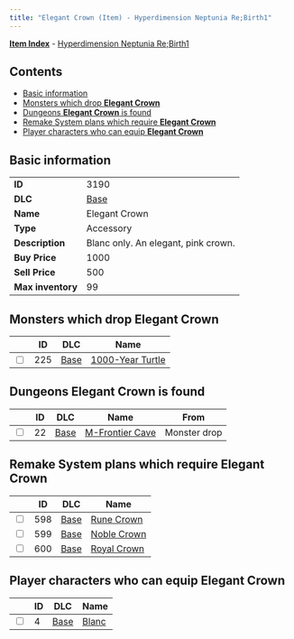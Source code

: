 ```yaml
---
title: "Elegant Crown (Item) - Hyperdimension Neptunia Re;Birth1"
---
```


[**Item Index**](/neptunia/rb1/item/index.html) - [Hyperdimension Neptunia Re;Birth1](/neptunia/rb1)

## Contents

- [Basic information](#basic-information)
- [Monsters which drop **Elegant Crown**](#monsters-which-drop-elegant-crown)
- [Dungeons **Elegant Crown** is found](#dungeons-elegant-crown-is-found)
- [Remake System plans which require **Elegant Crown**](#remake-system-plans-which-require-elegant-crown)
- [Player characters who can equip **Elegant Crown**](#player-characters-who-can-equip-elegant-crown)

## Basic information

|   |   |
| -- | -- |
| **ID** | 3190 |
| **DLC** | [Base](/neptunia/rb1/dlc/1-base.html) |
| **Name** | Elegant Crown |
| **Type** | Accessory |
| **Description** | Blanc only. An elegant, pink crown. |
| **Buy Price** | 1000 |
| **Sell Price** | 500 |
| **Max inventory** | 99 |


## Monsters which drop **Elegant Crown**

|    | ID | DLC | Name |
| -- | -- | --- | ---- |
| <input type="checkbox" id="rb1-monster-1-225" class="trackbox" /> | 225 | [Base](/neptunia/rb1/dlc/1-base.html) | [1000-Year Turtle](/neptunia/rb1/monster/1-225-1000-year-turtle.html) |


## Dungeons **Elegant Crown** is found

|    | ID | DLC | Name | From |
| -- | -- | --- | ---- | ---- |
| <input type="checkbox" id="rb1-dungeon-1-22" class="trackbox" /> | 22 | [Base](/neptunia/rb1/dlc/1-base.html) | [M-Frontier Cave](/neptunia/rb1/dungeon/1-22-m-frontier-cave.html) | Monster drop |


## Remake System plans which require **Elegant Crown**

|    | ID | DLC | Name |
| -- | -- | --- | ---- |
| <input type="checkbox" id="rb1-quest-1-598" class="trackbox" /> | 598 | [Base](/neptunia/rb1/dlc/1-base.html) | [Rune Crown](/neptunia/rb1/quest/1-598-rune-crown.html) |
| <input type="checkbox" id="rb1-quest-1-599" class="trackbox" /> | 599 | [Base](/neptunia/rb1/dlc/1-base.html) | [Noble Crown](/neptunia/rb1/quest/1-599-noble-crown.html) |
| <input type="checkbox" id="rb1-quest-1-600" class="trackbox" /> | 600 | [Base](/neptunia/rb1/dlc/1-base.html) | [Royal Crown](/neptunia/rb1/quest/1-600-royal-crown.html) |


## Player characters who can equip **Elegant Crown**

|    | ID | DLC | Name |
| -- | -- | --- | ---- |
| <input type="checkbox" id="rb1-player-1-4" class="trackbox" /> | 4 | [Base](/neptunia/rb1/dlc/1-base.html) | [Blanc](/neptunia/rb1/player/1-4-blanc.html) |
